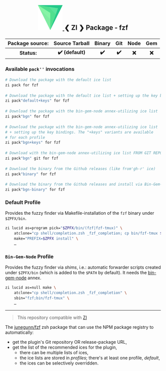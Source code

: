 <h2 align="center">
  <a href="https://github.com/z-shell/zi">
    <img src="https://github.com/z-shell/zi/raw/main/docs/images/logo.svg" alt="Logo" width="80" height="80">
  </a>
❮ ZI ❯ Package - fzf
</h2>

<h3 align="center">
  
| **Package source:** |        Source Tarball        |       Binary       |        Git         | Node | Gem |
| :-----------------: | :--------------------------: | :----------------: | :----------------: | :--: | :-: |
|     **Status:**     | :heavy_check_mark: (default) | :heavy_check_mark: | :heavy_check_mark: | :x:  | :x: |

</h3>

### Available `pack''` invocations

```zsh
# Download the package with the default ice list
zi pack for fzf

# Download the package with the default ice list + setting up the key bindings
zi pack"default+keys" for fzf

# Download the package with the bin-gem-node annex-utilizing ice list
zi pack"bgn" for fzf

# Download the package with the bin-gem-node annex-utilizing ice list
# + setting up the key bindings. The "+keys" variants are available
# for each profile
zi pack"bgn+keys" for fzf

# Download with the bin-gem-node annex-utilizing ice list FROM GIT REPOSITORY
zi pack"bgn" git for fzf

# Download the binary from the Github releases (like from'gh-r' ice)
zi pack"binary" for fzf

# Download the binary from the Github releases and install via Bin-Gem-Node shims
zi pack"bgn-binary" for fzf
```

### Default Profile

Provides the fuzzy finder via Makefile-installation of the `fzf` binary under
`$ZPFX/bin`.

```zsh
zi lucid as=program pick="$ZPFX/bin/(fzf|fzf-tmux)" \
    atclone="cp shell/completion.zsh _fzf_completion; cp bin/fzf-tmux $ZPFX/bin" \
    make="PREFIX=$ZPFX install" \
    …
```

### `Bin-Gem-Node` Profile

Provides the fuzzy finder via _shims_, i.e.: automatic forwarder scripts created
under `$ZPFX/bin` (which is added to the `$PATH` by default). It needs the
[bin-gem-node](https://github.com/z-shell/z-a-bin-gem-node) annex.

```zsh
zi lucid as=null make \
    atclone="cp shell/completion.zsh _fzf_completion" \
    sbin="fzf;bin/fzf-tmux" \
    …
```

---

> This repository compatible with [ZI](https://github.com/z-shell/zi)

The [junegunn/fzf](https://github.com/junegunn/fzf) zsh package that can use the NPM package registry to automatically:

- get the plugin's Git repository OR release-package URL,
- get the list of the recommended ices for the plugin,
  - there can be multiple lists of ices,
  - the ice lists are stored in _profiles_; there's at least one profile, _default_,
  - the ices can be selectively overridden.
